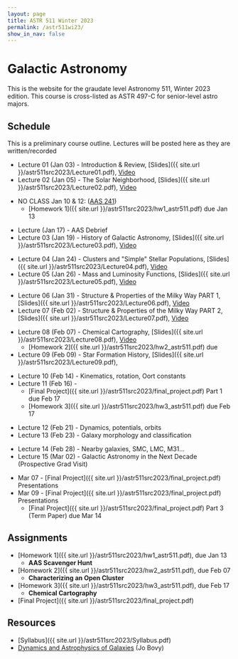 ```yaml
---
layout: page
title: ASTR 511 Winter 2023
permalink: /astr511wi23/
show_in_nav: false
---
```


# Galactic Astronomy

This is the website for the graudate level Astronomy 511, Winter 2023 edition. This course is cross-listed as ASTR 497-C for senior-level astro majors.


## Schedule
This is a preliminary course outline. Lectures will be posted here as they are written/recorded

<!-- W1 -->
- Lecture 01 (Jan 03) - Introduction & Review, [Slides]({{ site.url }}/astr511src2023/Lecture01.pdf), [Video](https://www.youtube.com/watch?v=wlrvaZL86Z0)
- Lecture 02 (Jan 05) - The Solar Neighborhood, [Slides]({{ site.url }}/astr511src2023/Lecture02.pdf), [Video](https://www.youtube.com/watch?v=AO659NG71G4)
<!-- W2 -->
- NO CLASS Jan 10 & 12: ([AAS 241](http://aas.org/meetings/aas241)) 
    - [Homework 1]({{ site.url }}/astr511src2023/hw1_astr511.pdf) due Jan 13
<!-- W3 -->
- Lecture  (Jan 17) - AAS Debrief
- Lecture 03 (Jan 19) - History of Galactic Astronomy, [Slides]({{ site.url }}/astr511src2023/Lecture03.pdf), [Video](https://youtu.be/mS26ebOGlFs)
<!-- W4 -->
- Lecture 04 (Jan 24) - Clusters and "Simple" Stellar Populations, [Slides]({{ site.url }}/astr511src2023/Lecture04.pdf), [Video](https://youtu.be/Ci6UMorefvI)
- Lecture 05 (Jan 26) - Mass and Luminosity Functions, [Slides]({{ site.url }}/astr511src2023/Lecture05.pdf), [Video](https://youtu.be/RWKsykWwtpg)
<!-- W5 -->
- Lecture 06 (Jan 31) - Structure & Properties of the Milky Way PART 1, [Slides]({{ site.url }}/astr511src2023/Lecture06.pdf), [Video](https://youtu.be/SYubXiFNRdk)
- Lecture 07 (Feb 02) - Structure & Properties of the Milky Way PART 2, [Slides]({{ site.url }}/astr511src2023/Lecture07.pdf), [Video](https://youtu.be/xCBrE2DdfJU)
<!-- W6 -->
- Lecture 08 (Feb 07) - Chemical Cartography, [Slides]({{ site.url }}/astr511src2023/Lecture08.pdf), [Video](https://youtu.be/rj4zmOu9V3Y)
    - [Homework 2]({{ site.url }}/astr511src2023/hw2_astr511.pdf) due
- Lecture 09 (Feb 09) - Star Formation History, [Slides]({{ site.url }}/astr511src2023/Lecture09.pdf),
<!-- W7 -->
- Lecture 10 (Feb 14) - Kinematics, rotation, Oort constants
- Lecture 11 (Feb 16) - <!--  Halo substructure, tidal tails, merger history... already done sorta ?-->
    - [Final Project]({{ site.url }}/astr511src2023/final_project.pdf) Part 1 due Feb 17
    - [Homework 3]({{ site.url }}/astr511src2023/hw3_astr511.pdf) due Feb 17
<!-- W8 -->
- Lecture 12 (Feb 21) - Dynamics, potentials, orbits
- Lecture 13 (Feb 23) - Galaxy morphology and classification
<!-- W9 -->
- Lecture 14 (Feb 28) - Nearby galaxies, SMC, LMC, M31...
- Lecture 15 (Mar 02) - Galactic Astronomy in the Next Decade (Prospective Grad Visit)
<!-- W10 -->
- Mar 07 - [Final Project]({{ site.url }}/astr511src2023/final_project.pdf) Presentations
- Mar 09 - [Final Project]({{ site.url }}/astr511src2023/final_project.pdf) Presentations
    - [Final Project]({{ site.url }}/astr511src2023/final_project.pdf) Part 3 (Term Paper) due Mar 14


## Assignments
- [Homework 1]({{ site.url }}/astr511src2023/hw1_astr511.pdf), due Jan 13
	- **AAS Scavenger Hunt**
- [Homework 2]({{ site.url }}/astr511src2023/hw2_astr511.pdf), due Feb 07
	- **Characterizing an Open Cluster**
- [Homework 3]({{ site.url }}/astr511src2023/hw3_astr511.pdf), due Feb 17
    - **Chemical Cartography**
- [Final Project]({{ site.url }}/astr511src2023/final_project.pdf)


## Resources
- [Syllabus]({{ site.url }}/astr511src2023/Syllabus.pdf)
- [Dynamics and Astrophysics of Galaxies](https://galaxiesbook.org) (Jo Bovy)
